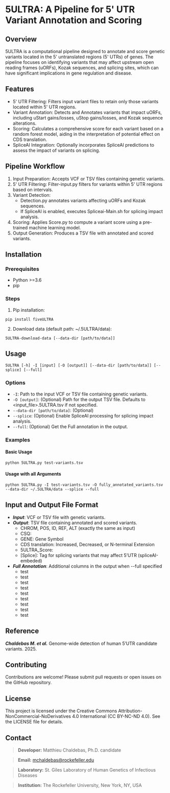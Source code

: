 # 5ULTRA: A Pipeline for 5' UTR Variant Annotation and Scoring

## Overview

5ULTRA is a computational pipeline designed to annotate and score genetic variants located in the 5' untranslated regions (5' UTRs) of genes. The pipeline focuses on identifying variants that may affect upstream open reading frames (uORFs), Kozak sequences, and splicing sites, which can have significant implications in gene regulation and disease.

## Features

- 5' UTR Filtering: Filters input variant files to retain only those variants located within 5' UTR regions.
- Variant Annotation: Detects and Annotates variants that impact uORFs, including uStart gains/losses, uStop gains/losses, and Kozak sequence alterations.
- Scoring: Calculates a comprehensive score for each variant based on a random forest model, aiding in the interpretation of potential effect on CDS translation.
- SpliceAI Integration: Optionally incorporates SpliceAI predictions to assess the impact of variants on splicing.

## Pipeline Workflow

1. Input Preparation: Accepts VCF or TSV files containing genetic variants.
2. 5' UTR Filtering: Filter-input.py filters for variants within 5' UTR regions based on intervals.
3. Variant Detection:
    - Detection.py annotates variants affecting uORFs and Kozak sequences.
    - If SpliceAI is enabled, executes Spliceai-Main.sh for splicing impact analysis.
4. Scoring: Applies Score.py to compute a variant score using a pre-trained machine learning model.
5. Output Generation: Produces a TSV file with annotated and scored variants.

## Installation

### Prerequisites
- Python >=3.6
- pip
### Steps
1. Pip installation:
```
pip install fiveULTRA
```
2. Download data (default path: ~/.5ULTRA/data):
```
5ULTRA-download-data [--data-dir [path/to/data]]
```
## Usage
```
5ULTRA [-h] -I [input] [-O [output]] [--data-dir [path/to/data]] [--splice] [--full]
```
### Options
- ```-I```: Path to the input VCF or TSV file containing genetic variants.
- ```-O [output]```: (Optional) Path for the output TSV file. Defaults to <input_file>.5ULTRA.tsv if not specified.
- ```--data-dir [path/to/data]```: (Optional) 
- ```--splice```: (Optional) Enable SpliceAI processing for splicing impact analysis.
- ```--full```: (Optional) Get the Full annotation in the output.
### Examples
#### Basic Usage
```
python 5ULTRA.py test-variants.tsv
```
#### Usage with all Arguments
```
python 5ULTRA.py -I test-variants.tsv -O fully_annotated_variants.tsv --data-dir ~/.5ULTRA/data --splice --full 
```
## Input and Output File Format

- ***Input***: VCF or TSV file with genetic variants.
- ***Output***: TSV file containing annotated and scored variants.
    - CHROM, POS, ID, REF, ALT (exactly the same as input)
    - CSQ: 
    - GENE: Gene Symbol
    - CDS translation: Increased, Decreased, or N-terminal Extension
    - 5ULTRA_Score: 
    - [Splice]: Tag for splicing variants that may affect 5’UTR (spliceAI-embeded)
- ***Full Annotation***: Additional columns in the output when --full specified
    - test
    - test
    - test
    - test
    - test
    - test
    - test
    - test
    - test

## Reference

***Chaldebas M. et al.*** Genome-wide detection of human 5’UTR candidate variants. 2025.

## Contributing

Contributions are welcome! Please submit pull requests or open issues on the GitHub repository.

## License

This project is licensed under the Creative Commons Attribution-NonCommercial-NoDerivatives 4.0 International (CC BY-NC-ND 4.0). See the LICENSE file for details.

## Contact
> **Developer:** Matthieu Chaldebas, Ph.D. candidate

> **Email:** mchaldebas@rockefeller.edu

> **Laboratory:** St. Giles Laboratory of Human Genetics of Infectious Diseases

> **Institution:** The Rockefeller University, New York, NY, USA
